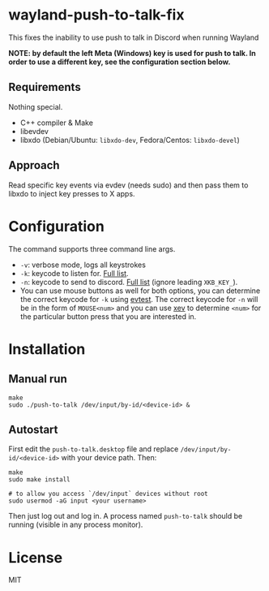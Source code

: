 # wayland-push-to-talk-fix
This fixes the inability to use push to talk in Discord when running Wayland


**NOTE: by default the left Meta (Windows) key is used for push to talk. In order to use a different key, see the configuration section below.**

## Requirements

Nothing special.
- C++ compiler & Make
- libevdev
- libxdo (Debian/Ubuntu: `libxdo-dev`, Fedora/Centos: `libxdo-devel`)

## Approach

Read specific key events via evdev (needs sudo) and then pass them to libxdo to inject key presses to X apps.

# Configuration
The command supports three command line args.
- `-v`: verbose mode, logs all keystrokes
- `-k`: keycode to listen for. [Full list](https://github.com/torvalds/linux/blob/master/include/uapi/linux/input-event-codes.h).
- `-n`: keycode to send to discord. [Full list](https://github.com/xkbcommon/libxkbcommon/blob/master/include/xkbcommon/xkbcommon-keysyms.h) (ignore leading `XKB_KEY_`).
- You can use mouse buttons as well for both options, you can determine the
  correct keycode for `-k` using [evtest](https://cgit.freedesktop.org/evtest/).
  The correct keycode for `-n` will be in the form of `MOUSE<num>` and you
  can use [xev](https://gitlab.freedesktop.org/xorg/app/xev/) to determine
  `<num>` for the particular button press that you are interested in.

# Installation

## Manual run

```
make
sudo ./push-to-talk /dev/input/by-id/<device-id> &
```

## Autostart

First edit the `push-to-talk.desktop` file and replace `/dev/input/by-id/<device-id>` with your device path. Then:
```
make
sudo make install

# to allow you access `/dev/input` devices without root
sudo usermod -aG input <your username>
```
Then just log out and log in. A process named `push-to-talk` should be running (visible in any process monitor).

# License

MIT
